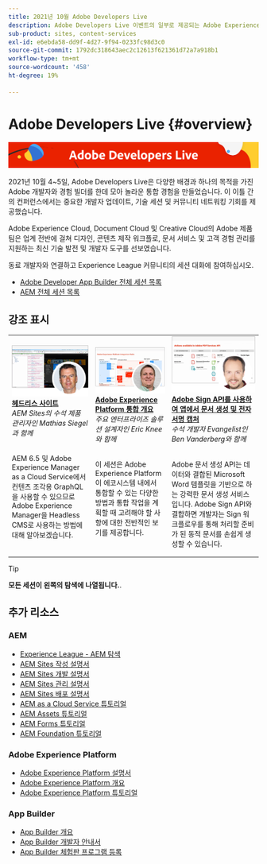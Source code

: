 ```yaml
---
title: 2021년 10월 Adobe Developers Live
description: Adobe Developers Live 이벤트의 일부로 제공되는 Adobe Experience Manager Sites에 대한 비디오 및 튜토리얼 모음입니다.
sub-product: sites, content-services
exl-id: e6ebda58-dd9f-4d27-9f94-0233fc98d3c0
source-git-commit: 1792dc318643aec2c12613f621361d72a7a918b1
workflow-type: tm+mt
source-wordcount: '458'
ht-degree: 19%

---
```


# Adobe Developers Live {#overview}

<img alt="Adobe Developers Live" src="/help/adobe-developers-live/assets/adl.png" />

2021년 10월 4~5일, Adobe Developers Live은 다양한 배경과 하나의 목적을 가진 Adobe 개발자와 경험 빌더를 한데 모아 놀라운 통합 경험을 만들었습니다. 이 이틀 간의 컨퍼런스에서는 중요한 개발자 업데이트, 기술 세션 및 커뮤니티 네트워킹 기회를 제공했습니다.

Adobe Experience Cloud, Document Cloud 및 Creative Cloud의 Adobe 제품 팀은 업계 전반에 걸쳐 디자인, 콘텐츠 제작 워크플로, 문서 서비스 및 고객 경험 관리를 지원하는 최신 기술 발전 및 개발자 도구를 선보였습니다.

동료 개발자와 연결하고 Experience League 커뮤니티의 세션 대화에 참여하십시오.
* [Adobe Developer App Builder 전체 세션 목록](https://experienceleaguecommunities.adobe.com/t5/project-firefly-discussions/adobe-developers-live-october-2021-project-firefly-s-complete/td-p/425779)
* [AEM 전체 세션 목록](https://experienceleaguecommunities.adobe.com/t5/adobe-experience-manager/adobe-developers-live-october-2021-complete-session-list/m-p/423041#M120517)

## 강조 표시

<table>
  <tr>
   <td>
      <a href="headless.md">
      <img alt="헤드리스 사이트" src="/help/adobe-developers-live/assets/mathias.png"/>
      </a>
      <div>
         <a href="headless.md"><strong>헤드리스 사이트</strong></a>         
         <br/><em>AEM Sites의 수석 제품 관리자인 Mathias Siegel과 함께</em>
      </div>
      <p>
        <br/>
         AEM 6.5 및 Adobe Experience Manager as a Cloud Service에서 컨텐츠 조각용 GraphQL을 사용할 수 있으므로 Adobe Experience Manager을 Headless CMS로 사용하는 방법에 대해 알아보겠습니다.
      </p>
     </td>   
     <td>
      <a href="aep-integration.md">
      <img alt="Adobe Experience Platform 통합 개요" src="/help/adobe-developers-live/assets/eric.png"/>
      </a>
      <div>
         <a href="aep-integration.md"><strong>Adobe Experience Platform 통합 개요</strong></a>
         <br/><em>주요 엔터프라이즈 솔루션 설계자인 Eric Knee와 함께</em>
      </div>
      <p>
        <br/>
         이 세션은 Adobe Experience Platform이 에코시스템 내에서 통합할 수 있는 다양한 방법과 통합 작업을 계획할 때 고려해야 할 사항에 대한 전반적인 보기를 제공합니다.
      </p>
   </td>
   </td>
     <td>
      <a href="pdf-services-api.md">
      <img alt="Adobe Sign API를 사용하여 앱에서 문서 생성 및 전자 서명 캡처" src="/help/adobe-developers-live/assets/ben.png"/>
      </a>
      <div>
         <a href="pdf-services-api.md"><strong>Adobe Sign API를 사용하여 앱에서 문서 생성 및 전자 서명 캡처</strong></a>
         <br/><em>수석 개발자 Evangelist인 Ben Vanderberg와 함께</em>
      </div>
      <p>
        <br/>
         Adobe 문서 생성 API는 데이터와 결합된 Microsoft Word 템플릿을 기반으로 하는 강력한 문서 생성 서비스입니다. Adobe Sign API와 결합하면 개발자는 Sign 워크플로우를 통해 처리할 준비가 된 동적 문서를 손쉽게 생성할 수 있습니다.
      </p>
   </td> 
  </tr>
</table>

>[!TIP]
>
>**모든 세션이 왼쪽의 탐색에 나열됩니다.**.

## 추가 리소스

### AEM

* [Experience League - AEM 탐색](https://experienceleague.adobe.com/#recommended/solutions/experience-manager)
* [AEM Sites 작성 설명서](https://experienceleague.adobe.com/docs/experience-manager-65/authoring/home.html)
* [AEM Sites 개발 설명서](https://experienceleague.adobe.com/docs/experience-manager-65/developing/home.html)
* [AEM Sites 관리 설명서](https://experienceleague.adobe.com/docs/experience-manager-65/administering/home.html)
* [AEM Sites 배포 설명서](https://experienceleague.adobe.com/docs/experience-manager-65/deploying/home.html)
* [AEM as a Cloud Service 튜토리얼](https://experienceleague.adobe.com/docs/experience-manager-learn/cloud-service/overview.html)
* [AEM Assets 튜토리얼](https://experienceleague.adobe.com/docs/experience-manager-learn/assets/overview.html)
* [AEM Forms 튜토리얼](https://experienceleague.adobe.com/docs/experience-manager-learn/forms/overview.html)
* [AEM Foundation 튜토리얼](https://experienceleague.adobe.com/docs/experience-manager-learn/foundation/overview.html)

### Adobe Experience Platform

* [Adobe Experience Platform 설명서](https://experienceleague.adobe.com/docs/experience-platform.html)
* [Adobe Experience Platform 개요](https://experienceleague.adobe.com/docs/experience-platform/landing/home.html?lang=ko)
* [Adobe Experience Platform 튜토리얼](https://experienceleague.adobe.com/docs/platform-learn/tutorials/overview.html?lang=en)

### App Builder

* [App Builder 개요](https://adobe.ly/aem-appbuilder)
* [App Builder 개발자 안내서](https://adobe.ly/appbuilder)
* [App Builder 체험판 프로그램 등록](https://adobe.ly/appbuilder-trial)
